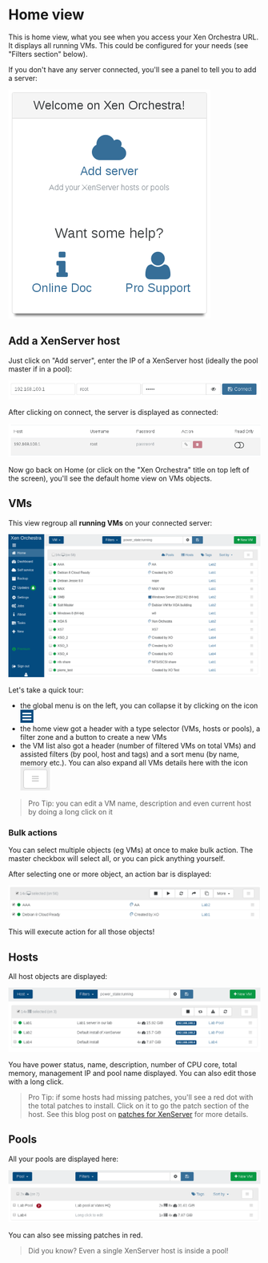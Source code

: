 # Home view

This is home view, what you see when you access your Xen Orchestra URL. It displays all running VMs. This could be configured for your needs (see "Filters section" below).

If you don't have any server connected, you'll see a panel to tell you to add a server:

![](./assets/xo5noserver.png)

## Add a XenServer host

Just click on "Add server", enter the IP of a XenServer host (ideally the pool master if in a pool):

![](./assets/xo5addserver.png)

After clicking on connect, the server is displayed as connected:

![](./assets/xo5connectedserver.png)

Now go back on Home (or click on the "Xen Orchestra" title on top left of the screen), you'll see the default home view on VMs objects.

## VMs

This view regroup all **running VMs** on your connected server:

![](./assets/xo5homevms.png)

Let's take a quick tour:

* the global menu is on the left, you can collapse it by clicking on the icon ![](./assets/xo5collapsemenu.png)
* the home view got a header with a type selector (VMs, hosts or pools), a filter zone and a button to create a new VMs
* the VM list also got a header (number of filtered VMs on total VMs) and assisted filters (by pool, host and tags) and a sort menu (by name, memory etc.). You can also expand all VMs details here with the icon ![](./assets/xo5expandhome.png)

> Pro Tip: you can edit a VM name, description and even current host by doing a long click on it

### Bulk actions

You can select multiple objects (eg VMs) at once to make bulk action. The master checkbox will select all, or you can pick anything yourself.

After selecting one or more object, an action bar is displayed:

![](./assets/xo5bulk.png)

This will execute action for all those objects!

## Hosts

All host objects are displayed:

![](./assets/xo5host.png)

You have power status, name, description, number of CPU core, total memory, management IP and pool name displayed. You can also edit those with a long click.

> Pro Tip: if some hosts had missing patches, you'll see a red dot with the total patches to install. Click on it to go the patch section of the host. See this blog post on [patches for XenServer](https://xen-orchestra.com/blog/hotfix-xs70e004-for-xenserver-7-0/) for more details.

## Pools

All your pools are displayed here:

![](./assets/xo5pool.png)

You can also see missing patches in red.

> Did you know? Even a single XenServer host is inside a pool!
